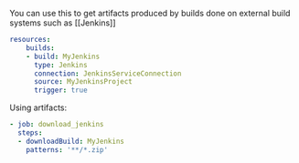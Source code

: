 You can use this to get artifacts produced by builds done on external build systems such as [[Jenkins]]

```yaml
resources:
	builds:
	- build: MyJenkins
	  type: Jenkins
	  connection: JenkinsServiceConnection
	  source: MyJenkinsProject
	  trigger: true
```

Using artifacts:
```yaml
- job: download_jenkins
  steps:
  - downloadBuild: MyJenkins
    patterns: '**/*.zip'
```